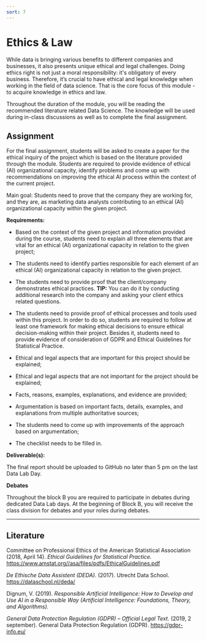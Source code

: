```yaml
---
sort: 7
---
```


# __Ethics & Law__
While data is bringing various benefits to different companies and businesses, it also presents unique ethical and legal challenges. Doing ethics right is not just a moral responsibility: it's obligatory of every business. Therefore, it’s crucial to have ethical and legal knowledge when working in the field of data science. That is the core focus of this module - to acquire knowledge in ethics and law.

Throughout the duration of the module, you will be reading the recommended literature related Data Science. The knowledge will be used during in-class discussions as well as to complete the final assignment.

## __Assignment__

For the final assignment, students will be asked to create a paper for the ethical inquiry of the project which is based on the literature provided through the module. Students are required to provide evidence of ethical (AI) organizational capacity, identify problems  and come up with recommendations on improving the ethical AI process within the context of the current project.

Main goal: Students need to prove that the company they are working for, and they are, as marketing data analysts contributing to an ethical (AI) organizational capacity within the given project. 

__Requirements:__

- Based on the context of the given project and information provided during the course, students need to explain all three elements that are vital for an ethical (AI) organizational capacity in relation to the given project; 

- The students need to identify parties responsible for each element of an ethical (AI) organizational capacity in relation to the given project. 

-  The students need to provide  proof that the client/company demonstrates ethical practices. __TIP:__ You can do it by conducting additional research into the company and asking your client ethics related questions. 

- The students need to provide proof of ethical processes and tools used within this project. In order to do so, students are required to follow at least one framework for making ethical decisions to ensure ethical decision-making within their project. Besides it, students need to provide evidence of consideration of GDPR and Ethical Guidelines for Statistical Practice.

- Ethical and legal aspects that are important for this project should be explained;

- Ethical and legal aspects that are not important for the project should be explained;

-  Facts, reasons, examples, explanations, and evidence are provided;

- Argumentation is based on important facts, details, examples, and explanations from multiple authoritative sources;

-  The  students need to come up with improvements of the approach based on argumentation;

- The checklist needs to be filled in.  

__Deliverable(s):__

The final report should be uploaded to GitHub no later than 5 pm on the last Data Lab Day.

__Debates__

Throughout the block B you are required to participate in  debates during dedicated Data Lab days. At the beginning  of  Block B, you will receive the class division for debates and your roles during  debates.



***

## __Literature__

Committee on Professional Ethics of the American Statistical Association (2018, April 14). *Ethical Guidelines for Statistical Practice.* https://www.amstat.org//asa/files/pdfs/EthicalGuidelines.pdf

*De Ethische Data Assistent (DEDA).* (2017). Utrecht Data School. https://dataschool.nl/deda/

Dignum, V. (2019). *Responsible Artificial Intelligence: How to Develop and Use AI in a Responsible Way (Artificial Intelligence: Foundations, Theory, and Algorithms).*

*General Data Protection Regulation (GDPR) – Official Legal Text.* (2019, 2 september). General Data Protection Regulation (GDPR). https://gdpr-info.eu/
